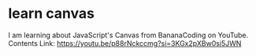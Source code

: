 # learn canvas

I am learning about JavaScript's Canvas from BananaCoding on YouTube.
Contents Link: https://youtu.be/p88rNckccmg?si=3KGx2pXBw0si5JWN
